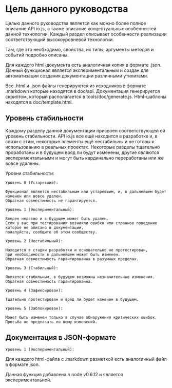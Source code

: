 # Цель данного руководства

<!-- type=misc -->

Целью данного руководства является как можно более полное описание API io.js, а также описание концептуальных особенностей данной технологии. Каждый раздел описывает особенности реализации соответствующий высокоуровневой технологии.

Там, где это необходимо, свойства, их типы, аргументы методов и событий подробно описаны.

Для каждого html-документа есть аналогичная копия в формате .json. Данный функционал является экспериментальным и создан для автоматизации создания документации различными утилитами.

Все .html и .json файлы генерируются из исходников в формате .markdown которые находятся в doc/api. Документация генерируется скриптом, который располагается в tools/doc/generate.js. Html-шаблоны находятся в doc/template.html.

## Уровень стабильности

<!--type=misc-->

Каждому разделу данной документации присвоен соответствующей ей уровень стабильности. API io.js все ещё находится в разработке и, в связи с этим, некоторые элементы ещё нестабильны и не готовы к использованию в реальных проектах. Некоторые разделы тщательно проработаны и в будущем вряд ли будут изменены, другие являются экспериментальными и могут быть кардинально переработаны или же вовсе удалены.

Уровни стабильности:

```
Уровень 0 (Устаревший): 
    
Функционал является нестабильным или устаревшим, и, в дальнейшем будет изменен или вовсе удален. 
Обратная совместимость не гарантируется.
```
    
```
Уровень 1 (Экспериментальный):
    
Введен недавно и в будущем может быть удален.  
Если у вас при тестировании возникли ошибки или странное поведение которое не описано в документации, 
пожалуйста, сообщите об этом сообществу.
```    

```
Уровень 2 (Нестабильный):
    
Находится в стадии разработки и основательно не протестирован, 
при необходимости в дальнейшем может быть изменен. 
Обратная совместимость гарантированна в разумных пределах.
```    

```
Уровень 3 (Стабильный):
    
Является стабильным, в будущем возможны незначительные изменения. 
Обратная совместимость гарантированна.
```
    
```
Уровень 4 (Зафиксирован):
    
Тщательно протестирован и вряд ли будет изменен в будущем.
```    

```
Уровень 5 (Заблокирован):
    
Может быть изменен только в случае обнаружения критических ошибок. 
Просьба не предлагать по нему изменений.
```    

## Документация в JSON-формате

    Уровень 1 (Экспериментальный):
    

Для каждого html-файла с .markdown разметкой есть аналогичный файл в формате json.

Данная функция добавлена в node v0.6.12 и является экспериментальной.